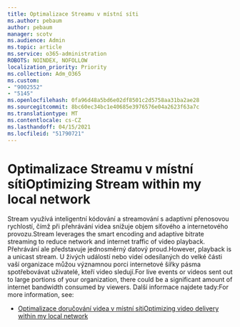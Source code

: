 ```yaml
---
title: Optimalizace Streamu v místní síti
ms.author: pebaum
author: pebaum
manager: scotv
ms.audience: Admin
ms.topic: article
ms.service: o365-administration
ROBOTS: NOINDEX, NOFOLLOW
localization_priority: Priority
ms.collection: Adm_O365
ms.custom:
- "9002552"
- "5145"
ms.openlocfilehash: 0fa96d48a5bd6e02df8501c2d5758aa31ba2ae28
ms.sourcegitcommit: 8bc60ec34bc1e40685e3976576e04a2623f63a7c
ms.translationtype: MT
ms.contentlocale: cs-CZ
ms.lasthandoff: 04/15/2021
ms.locfileid: "51790721"
---
```

# <a name="optimizing-stream-within-my-local-network"></a><span data-ttu-id="2a556-102">Optimalizace Streamu v místní síti</span><span class="sxs-lookup"><span data-stu-id="2a556-102">Optimizing Stream within my local network</span></span>

<span data-ttu-id="2a556-103">Stream využívá inteligentní kódování a streamování s adaptivní přenosovou rychlostí, čímž při přehrávání videa snižuje objem síťového a internetového provozu.</span><span class="sxs-lookup"><span data-stu-id="2a556-103">Stream leverages the smart encoding and adaptive bitrate streaming to reduce network and internet traffic of video playback.</span></span> <span data-ttu-id="2a556-104">Přehrávání ale představuje jednosměrný datový proud.</span><span class="sxs-lookup"><span data-stu-id="2a556-104">However, playback is a unicast stream.</span></span> <span data-ttu-id="2a556-105">U živých událostí nebo videí odesílaných do velké části vaší organizace můžou významnou porci internetové šířky pásma spotřebovávat uživatelé, kteří video sledují.</span><span class="sxs-lookup"><span data-stu-id="2a556-105">For live events or videos sent out to large portions of your organization, there could be a significant amount of internet bandwidth consumed by viewers.</span></span> <span data-ttu-id="2a556-106">Další informace najdete tady:</span><span class="sxs-lookup"><span data-stu-id="2a556-106">For more information, see:</span></span>

- [<span data-ttu-id="2a556-107">Optimalizace doručování videa v místní síti</span><span class="sxs-lookup"><span data-stu-id="2a556-107">Optimizing video delivery within my local network</span></span>](https://docs.microsoft.com/stream/network-overview#optimizing-video-delivery-within-my-local-network)
